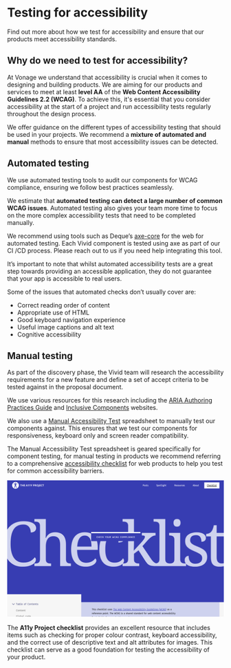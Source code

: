 # Testing for accessibility
 
 Find out more about how we test for accessibility and ensure that our products meet accessibility standards.

 ## Why do we need to test for accessibility?

At Vonage we understand that accessibility is crucial when it comes to designing and building products. We are aiming for our products and services to meet at least **level AA** of the **Web Content Accessibility Guidelines 2.2 (WCAG)**. To achieve this, it's essential that you consider accessibility at the start of a project and run accessibility tests regularly throughout the design process.

We offer guidance on the different types of accessibility testing that should be used in your projects. We recommend a **mixture of automated and  manual** methods to ensure that most accessibility issues can be detected.

## Automated testing

We use automated testing tools to audit our components for WCAG compliance, ensuring we follow best practices seamlessly.

We estimate that **automated testing can detect a large number of common WCAG issues**. Automated testing also gives your team more time to focus on the more complex accessibility tests that need to be completed manually.

We recommend using tools such as Deque’s [axe-core](https://www.deque.com/axe/) for the web for automated testing. Each Vivid component is tested using axe as part of our CI /CD process. Please reach out to us if you need help integrating this tool.

It’s important to note that whilst automated accessibility tests are a great step towards providing an accessible application, they do not guarantee that your app is accessible to real users.

Some of the issues that automated checks don’t usually cover are:

- Correct reading order of content
- Appropriate use of HTML
- Good keyboard navigation experience
- Useful image captions and alt text
- Cognitive accessibility

## Manual testing

As part of the discovery phase, the Vivid team will research the accessibility requirements for a new feature and define a set of accept criteria to be tested against in the proposal document.

We use various resources for this research including the [ARIA Authoring Practices Guide](https://www.w3.org/WAI/ARIA/apg/) and [Inclusive Components](https://inclusive-components.design/) websites.

We also use a [Manual Accessibility Test](https://docs.google.com/spreadsheets/d/1UKyHg9DBqP8szAEbksoyfZab6G7lf98D0QWF9451aoU/edit#gid=1175911860) spreadsheet to manually test our components against. This ensures that we test our components for responsiveness, keyboard only and screen reader compatibility.

The Manual Accessibility Test spreadsheet is geared specifically for component testing, for manual testing in products we recommend referring to a comprehensive [accessibility checklist](https://www.a11yproject.com/checklist/) for web products to help you test for common accessibility barriers.

![Accessibility checklist](/assets/images/a11y-checklist.png)

The **A11y Project checklist** provides an excellent resource that includes items such as checking for proper colour contrast, keyboard accessibility, and the correct use of descriptive text and alt attributes for images. This checklist can serve as a good foundation for testing the accessibility of your product.